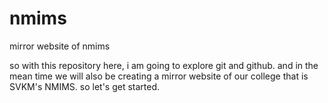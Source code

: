 # nmims
mirror website of nmims

so with this repository here, i am going to explore git and github. and in the mean time we will also be creating a mirror website of our college that is SVKM's NMIMS.
so let's get started.